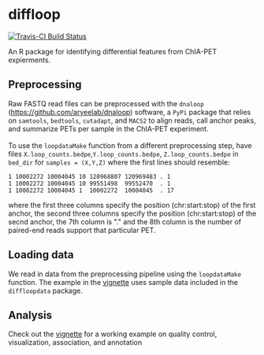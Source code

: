 # diffloop

[![Travis-CI Build Status](https://travis-ci.org/aryeelab/diffloop.svg?branch=master)](https://travis-ci.org/aryeelab/diffloop)

An R package for identifying differential features from ChIA-PET expierments. 

## Preprocessing
Raw FASTQ read files can be preprocessed with the `dnaloop`
(https://github.com/aryeelab/dnaloop) software, a `PyPi` package that relies 
on `samtools`, `bedtools`, `cutadapt`, and `MACS2` to align reads,
call anchor peaks, and summarize PETs per sample in the ChIA-PET experiment.
<br> <br>
To use the `loopdataMake` function from a different preprocessing step,
have files `X.loop_counts.bedpe`,`Y.loop_counts.bedpe`, 
`Z.loop_counts.bedpe` in `bed_dir` for `samples = (X,Y,Z)` where the 
first lines should resemble:
```
1 10002272 10004045 10 120968807 120969483 . 1
1 10002272 10004045 10 99551498  99552470  . 1
1 10002272 10004045 1  10002272  10004045  . 17
```

where the first three columns specify the position (chr:start:stop) of
the first anchor, the second three columns specify the position
(chr:start:stop) of the secnd anchor, the 7th column is "." and the 8th
column is the number of paired-end reads support that particular PET.

## Loading data
We read in data from the preprocessing pipeline using the `loopdataMake`
function. The example in the [vignette](https://dl.dropboxusercontent.com/u/210183/diffloop_2016-04-13.html) uses sample data included in the `diffloopdata`
package. 

## Analysis
Check out the [vignette](https://dl.dropboxusercontent.com/u/210183/diffloop_2016-04-13.html) for a working example on quality control, visualization, 
association, and annotation
